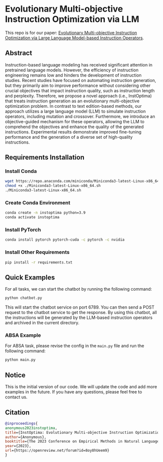 # Evolutionary Multi-objective Instruction Optimization via LLM

This repo is for our
paper: [Evolutionary Multi-objective Instruction Optimization via Large Language Model-based Instruction Operators](https://arxiv.org/abs/2310.17630).

## Abstract

Instruction-based language modeling has received significant attention in pretrained language models. However, the
efficiency of instruction engineering remains low and hinders the development of instruction studies. Recent studies
have focused on automating instruction generation, but they primarily aim to improve performance without considering
other crucial objectives that impact instruction quality, such as instruction length and perplexity. Therefore, we
propose a novel approach (i.e., InstOptima) that treats instruction generation as an evolutionary multi-objective
optimization problem. In contrast to text edition-based methods, our approach utilizes a large language model (LLM) to
simulate instruction operators, including mutation and crossover. Furthermore, we introduce an objective-guided
mechanism for these operators, allowing the LLM to comprehend the objectives and enhance the quality of the generated
instructions. Experimental results demonstrate improved fine-tuning performance and the generation of a diverse set of
high-quality instructions.

## Requirements Installation

### Install Conda

```bash
wget https://repo.anaconda.com/miniconda/Miniconda3-latest-Linux-x86_64.sh
chmod +x ./Miniconda3-latest-Linux-x86_64.sh
./Miniconda3-latest-Linux-x86_64.sh
```

### Create Conda Environment

```bash
conda create -n instoptima python=3.9
conda activate instoptima
```

### Install PyTorch

```bash
conda install pytorch pytorch-cuda -c pytorch -c nvidia
```

### Install Other Requirements

```bash
pip install -r requirements.txt
```

## Quick Examples

For all tasks, we can start the chatbot by running the following command:

```bash
python chatbot.py
```

This will start the chatbot service on port 6789. You can then send a POST request to the chatbot service to get the
response. By using this chatbot, all the instructions will be generated by the LLM-based instruction operators and
archived
in the current directory.

### ABSA Example

For ABSA task, please revise the config in the `main.py` file and run the following command:

```bash
python main.py
```

## Notice

This is the initial version of our code. We will update the code and add more examples in the future. If you have any
questions, please feel free to contact us.

## Citation

```bibtex
@inproceedings{
anonymous2023instoptima,
title={InstOptima: Evolutionary Multi-objective Instruction Optimization via Large Language Model-based Instruction Operators},
author={Anonymous},
booktitle={The 2023 Conference on Empirical Methods in Natural Language Processing},
year={2023},
url={https://openreview.net/forum?id=8oy8hUeem9}
}
```
